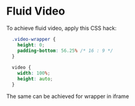 # Fluid Video

To achieve fluid video, apply this CSS hack:
```css
  .video-wrapper {
    height: 0;
    padding-bottom: 56.25% /* 16 : 9 */
  }
  
  video {
    width: 100%;
    height: auto;
  }
```

The same can be achieved for wrapper in iframe
